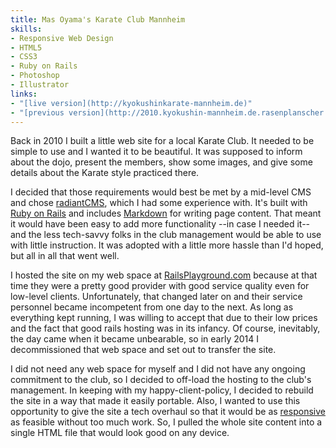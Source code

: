```yaml
---
title: Mas Oyama's Karate Club Mannheim
skills:
- Responsive Web Design
- HTML5
- CSS3
- Ruby on Rails
- Photoshop
- Illustrator
links:
- "[live version](http://kyokushinkarate-mannheim.de)"
- "[previous version](http://2010.kyokushin-mannheim.de.rasenplanscher.info)"
---
```


Back in 2010 I built a little web site for a local Karate Club. It needed to be simple to use and I wanted it to be beautiful. It was supposed to inform about the dojo, present the members, show some images, and give some details about the Karate style practiced there.

I decided that those requirements would best be met by a mid-level CMS and chose [radiantCMS](http://radiantcms.org/), which I had some experience with. It's built with [Ruby on Rails](http://rubyonrails.org/) and includes [Markdown](https://daringfireball.net/projects/markdown/) for writing page content. That meant it would have been easy to add more functionality --in case I needed it-- and the less tech-savvy folks in the club management would be able to use with little instruction. It was adopted with a little more hassle than I'd hoped, but all in all that went well.

I hosted the site on my web space at [RailsPlayground.com](http://railsplayground.com/) because at that time they were a pretty good provider with good service quality even for low-level clients. Unfortunately, that changed later on and their service personnel became incompetent from one day to the next. As long as everything kept running, I was willing to accept that due to their low prices and the fact that good rails hosting was in its infancy. Of course, inevitably, the day came when it became unbearable, so in early 2014 I decommissioned that web space and set out to transfer the site.

I did not need any web space for myself and I did not have any ongoing commitment to the club, so I decided to off-load the hosting to the club's management. In keeping with my happy-client-policy, I decided to rebuild the site in a way that made it easily portable. Also, I wanted to use this  opportunity to give the site a tech overhaul so that it would be as [responsive](https://msdn.microsoft.com/en-us/magazine/hh653584.aspx) as feasible without too much work. So, I pulled the whole site content into a single HTML file that would look good on any device.
